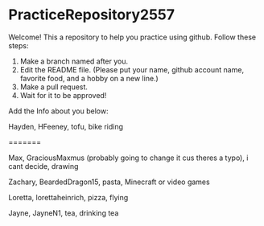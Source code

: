 # PracticeRepository2557

Welcome! This a repository to help you practice using github.
Follow these steps:
1. Make a branch named after you.
2. Edit the README file. 
    (Please put your name, github account name, favorite food, and a hobby on a new line.)
3. Make a pull request.
4. Wait for it to be approved!

Add the Info about you below:

Hayden, HFeeney, tofu, bike riding

=======

Max, GraciousMaxmus (probably going to change it cus theres a typo), i cant decide, drawing

Zachary, BeardedDragon15, pasta, Minecraft or video games

Loretta, lorettaheinrich, pizza, flying

Jayne, JayneN1, tea, drinking tea
